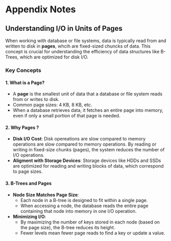 # Appendix Notes


## Understanding I/O in Units of Pages

When working with database or file systems, data is typically read from and written to disk in **pages**, whcih are fixed-sized chuncks of data. This concept is crucial for understanding the efficiency of data structures like B-Trees, which are optimized for disk I/O.

### Key Concepts

#### 1. What is a Page?

- A **page** is the smallest unit of data that a database or file system reads from or writes to disk.
- Common page sizes: 4 KB, 8 KB, etc.
- When a database retrieves data, it fetches an entire page into memory, even if only a small portion of that page is needed.

#### 2. Why Pages ?

- **Disk I/O Cost**: Disk opereations are slow compared to memory operations are slow compared to memory operations. By reading or writing in fixed-size chunks (pages), the system reduces the number of I/O operations.
- **Aligment with Storage Devices**: Storage devices like HDDs and SSDs are optimized for reading and writing blocks of data, which correspond to page sizes.

#### 3. B-Trees and Pages

- **Node Size Matches Page Size**:
  - Each node in a B-tree is designed to fit within a single page.
  - When accessing a node, the database reads the entire page containing that node into memory in one I/O operation.
- **Minimizing I/O**:
  - By maximizing the number of keys stored in each node (based on the page size), the B-tree reduces its height.
  - Fewer levels mean fewer page reads to find a key or update a value.
